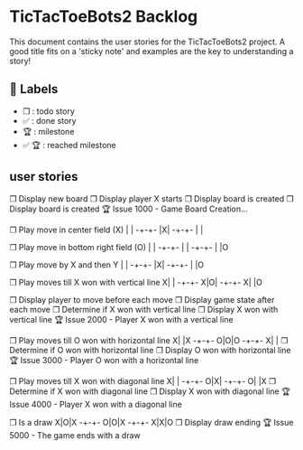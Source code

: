 # TicTacToeBots2 Backlog

This document contains the user stories for the TicTacToeBots2 project. A good title fits on a 'sticky note' and examples are the key to understanding a story!

## :bookmark: Labels

- ❒ : todo story
- ✅ : done story
- 🏆 : milestone
- ✅ 🏆 : reached milestone

## user stories

❒ Display new board
❒ Display player X starts
❒ Display board is created
❒ Display board is created
🏆 Issue 1000 - Game Board Creation…

❒ Play move in center field (X)
| |
-+-+-
|X|
-+-+-
| |

❒ Play move in bottom right field (O)
| |
-+-+-
| |
-+-+-
| |O

❒ Play move by X and then Y
| |
-+-+-
|X|
-+-+-
| |O

❒ Play moves till X won with vertical line
X| |
-+-+-
X|O|
-+-+-
X| |O

❒ Display player to move before each move
❒ Display game state after each move
❒ Determine if X won with vertical line
❒ Display X won with vertical line
🏆 Issue 2000 - Player X won with a vertical line

❒ Play moves till O won with horizontal line
X| |X
-+-+-
O|O|O
-+-+-
X| |
❒ Determine if O won with horizontal line
❒ Display O won with horizontal line
🏆 Issue 3000 - Player O won with a horizontal line

❒ Play moves till X won with diagonal line
X| |
-+-+-
O|X|
-+-+-
O| |X
❒ Determine if X won with diagonal line
❒ Display X won with diagonal line
🏆 Issue 4000 - Player X won with a diagonal line

❒ Is a draw
X|O|X
-+-+-
O|O|X
-+-+-
X|X|O
❒ Display draw ending
🏆 Issue 5000 - The game ends with a draw
